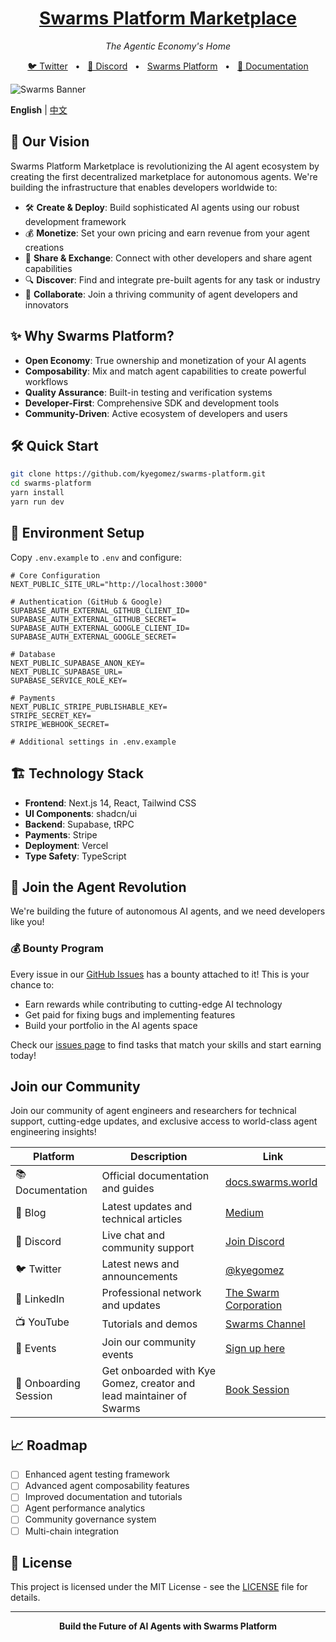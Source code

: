 <div align="center">
  <a href="https://swarms.world">
    <h1>Swarms Platform Marketplace</h1>
  </a>
</div>
<p align="center">
  <em>The Agentic Economy's Home </em>
</p>

<p align="center">
<a href="https://twitter.com/swarms_corp/">🐦 Twitter</a>
<span>&nbsp;&nbsp;•&nbsp;&nbsp;</span>
<a href="https://discord.gg/EamjgSaEQf">📢 Discord</a>
<span>&nbsp;&nbsp;•&nbsp;&nbsp;</span>
<a href="https://swarms.world">Swarms Platform</a>
<span>&nbsp;&nbsp;•&nbsp;&nbsp;</span>
<a href="https://docs.swarms.world">📙 Documentation</a>
</p>


![Swarms Banner](swarms_platform.png)

**English** | [中文](./README.zh-CN.md)

## 🚀 Our Vision

Swarms Platform Marketplace is revolutionizing the AI agent ecosystem by creating the first decentralized marketplace for autonomous agents. We're building the infrastructure that enables developers worldwide to:

- 🛠️ **Create & Deploy**: Build sophisticated AI agents using our robust development framework
- 💰 **Monetize**: Set your own pricing and earn revenue from your agent creations
- 🔄 **Share & Exchange**: Connect with other developers and share agent capabilities
- 🔍 **Discover**: Find and integrate pre-built agents for any task or industry
- 🤝 **Collaborate**: Join a thriving community of agent developers and innovators

## ✨ Why Swarms Platform?

- **Open Economy**: True ownership and monetization of your AI agents
- **Composability**: Mix and match agent capabilities to create powerful workflows
- **Quality Assurance**: Built-in testing and verification systems
- **Developer-First**: Comprehensive SDK and development tools
- **Community-Driven**: Active ecosystem of developers and users

## 🛠️ Quick Start

```bash
git clone https://github.com/kyegomez/swarms-platform.git
cd swarms-platform
yarn install
yarn run dev
```

## 🔑 Environment Setup

Copy `.env.example` to `.env` and configure:

```env
# Core Configuration
NEXT_PUBLIC_SITE_URL="http://localhost:3000"

# Authentication (GitHub & Google)
SUPABASE_AUTH_EXTERNAL_GITHUB_CLIENT_ID=
SUPABASE_AUTH_EXTERNAL_GITHUB_SECRET=
SUPABASE_AUTH_EXTERNAL_GOOGLE_CLIENT_ID=
SUPABASE_AUTH_EXTERNAL_GOOGLE_SECRET=

# Database
NEXT_PUBLIC_SUPABASE_ANON_KEY=
NEXT_PUBLIC_SUPABASE_URL=
SUPABASE_SERVICE_ROLE_KEY=

# Payments
NEXT_PUBLIC_STRIPE_PUBLISHABLE_KEY=
STRIPE_SECRET_KEY=
STRIPE_WEBHOOK_SECRET=

# Additional settings in .env.example
```

## 🏗️ Technology Stack

- **Frontend**: Next.js 14, React, Tailwind CSS
- **UI Components**: shadcn/ui
- **Backend**: Supabase, tRPC
- **Payments**: Stripe
- **Deployment**: Vercel
- **Type Safety**: TypeScript

## 🤝 Join the Agent Revolution

We're building the future of autonomous AI agents, and we need developers like you! 

### 💰 Bounty Program

Every issue in our [GitHub Issues](https://github.com/The-Swarm-Corporation/swarms-platform/issues) has a bounty attached to it! This is your chance to:
- Earn rewards while contributing to cutting-edge AI technology
- Get paid for fixing bugs and implementing features
- Build your portfolio in the AI agents space

Check our [issues page](https://github.com/The-Swarm-Corporation/swarms-platform/issues) to find tasks that match your skills and start earning today!

## Join our Community

Join our community of agent engineers and researchers for technical support, cutting-edge updates, and exclusive access to world-class agent engineering insights!

| Platform | Description | Link |
|----------|-------------|------|
| 📚 Documentation | Official documentation and guides | [docs.swarms.world](https://docs.swarms.world) |
| 📝 Blog | Latest updates and technical articles | [Medium](https://medium.com/@kyeg) |
| 💬 Discord | Live chat and community support | [Join Discord](https://discord.gg/EamjgSaEQf) |
| 🐦 Twitter | Latest news and announcements | [@kyegomez](https://twitter.com/kyegomez) |
| 👥 LinkedIn | Professional network and updates | [The Swarm Corporation](https://www.linkedin.com/company/the-swarm-corporation) |
| 📺 YouTube | Tutorials and demos | [Swarms Channel](https://www.youtube.com/channel/UC9yXyitkbU_WSy7bd_41SqQ) |
| 🎫 Events | Join our community events | [Sign up here](https://lu.ma/5p2jnc2v) |
| 🚀 Onboarding Session | Get onboarded with Kye Gomez, creator and lead maintainer of Swarms | [Book Session](https://cal.com/swarms/swarms-onboarding-session) |



## 📈 Roadmap

- [ ] Enhanced agent testing framework
- [ ] Advanced agent composability features
- [ ] Improved documentation and tutorials
- [ ] Agent performance analytics
- [ ] Community governance system
- [ ] Multi-chain integration

## 📜 License

This project is licensed under the MIT License - see the [LICENSE](LICENSE) file for details.

---

<p align="center">
  <strong>Build the Future of AI Agents with Swarms Platform</strong>
</p>
